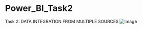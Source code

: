 # Power_BI_Task2
Task 2:  DATA INTEGRATION FROM MULTIPLE SOURCES
![Image](https://github.com/user-attachments/assets/2da6915e-de73-47d0-9003-e9c8c3565b7b)

